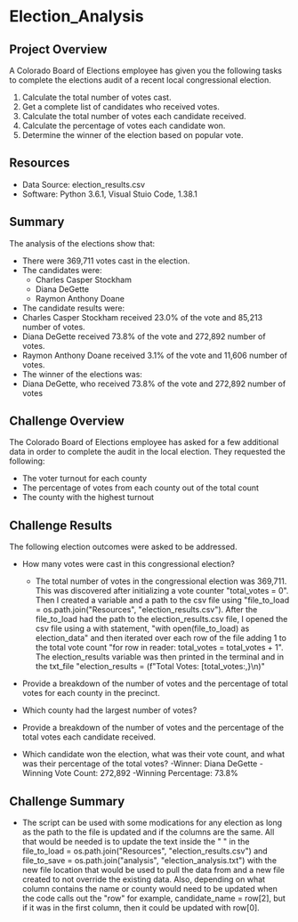 # Election_Analysis

## Project Overview
A Colorado Board of Elections employee has given you the following tasks to complete the elections audit of a recent local congressional election.

1. Calculate the total number of votes cast.
2. Get a complete list of candidates who received votes.
3. Calculate the total number of votes each candidate received.
4. Calculate the percentage of votes each candidate won.
5. Determine the winner of the election based on popular vote.

## Resources
- Data Source: election_results.csv
- Software: Python 3.6.1, Visual Stuio Code, 1.38.1

## Summary
The analysis of the elections show that:
- There were 369,711 votes cast in the election.
- The candidates were:
  - Charles Casper Stockham
  - Diana DeGette
  - Raymon Anthony Doane
 - The candidate results were:
  - Charles Casper Stockham received 23.0% of the vote and 85,213 number of votes.
  - Diana DeGette received 73.8% of the vote and 272,892 number of votes.
  - Raymon Anthony Doane received 3.1% of the vote and 11,606 number of votes.
 - The winner of the elections was:
  - Diana DeGette, who received 73.8% of the vote and 272,892 number of votes
  
 ## Challenge Overview
The Colorado Board of Elections employee has asked for a few additional data in order to complete the audit in the local election. They requested the following:

- The voter turnout for each county
- The percentage of votes from each county out of the total count
- The county with the highest turnout

## Challenge Results
The following election outcomes were asked to be addressed. 

* How many votes were cast in this congressional election?
   - The total number of votes in the congressional election was 369,711. This was discovered after initializing a vote counter "total_votes = 0". Then I created a variable and a path to the csv file using "file_to_load = os.path.join("Resources", "election_results.csv"). After the file_to_load had the path to the election_results.csv file, I opened the csv file using a with statement, "with open(file_to_load) as election_data" and then iterated over each row of the file adding 1 to the total vote count "for row in reader: total_votes = total_votes + 1". The election_results variable was then printed in the terminal and in the txt_file "election_results = (f"Total Votes: [total_votes:,}\n)"
   
* Provide a breakdown of the number of votes and the percentage of total votes for each county in the precinct.


* Which county had the largest number of votes?
* Provide a breakdown of the number of votes and the percentage of the total votes each candidate received.
* Which candidate won the election, what was their vote count, and what was their percentage of the total votes?
  -Winner: Diana DeGette
  -Winning Vote Count: 272,892
  -Winning Percentage: 73.8%


## Challenge Summary
* The script can be used with some modications for any election as long as the path to the file is updated and if the columns are the same. All that would be needed is to update the text inside the " " in the file_to_load = os.path.join("Resources", "election_results.csv") and file_to_save = os.path.join("analysis", "election_analysis.txt") with the new file location that would be used to pull the data from and a new file created to not override the existing data. Also, depending on what column contains the name or county would need to be updated when the code calls out the "row" for example, candidate_name = row[2], but if it was in the first column, then it could be updated with row[0]. 
